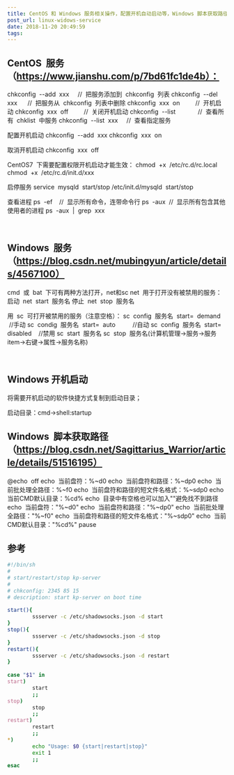 ```yaml
---
title: CentOS 和 Windows 服务相关操作，配置开机自动启动等，Windows 脚本获取路径语法
post_url: linux-widows-service
date: 2018-11-20 20:49:59
tags:
---
```

## CentOS  服务（https://www.jianshu.com/p/7bd61fc1de4b）：
chkconfig  --add  xxx     //  把服务添加到  chkconfig  列表
chkconfig  --del  xxx      //  把服务从  chkconfig  列表中删除
chkconfig  xxx  on         //  开机启动
chkconfig  xxx  off         //  关闭开机启动
chkconfig  --list             //  查看所有  chklist  中服务
chkconfig  --list  xxx     //  查看指定服务

配置开机启动
chkconfig  --add  xxx
chkconfig  xxx  on

取消开机启动
chkconfig  xxx  off


CentOS7  下需要配置权限开机启动才能生效：
chmod  +x  /etc/rc.d/rc.local
chmod  +x  /etc/rc.d/init.d/xxx


启停服务
service  mysqld  start/stop
/etc/init.d/mysqld  start/stop

查看进程
ps  -ef    //  显示所有命令，连带命令行
ps  -aux  //  显示所有包含其他使用者的进程
ps  -aux  |  grep  xxx

 

## Windows  服务（https://blog.csdn.net/mubingyun/article/details/4567100）
cmd  或  bat  下可有两种方法打开，net和sc
net  用于打开没有被禁用的服务：  
启动  net  start  服务名
停止  net  stop  服务名

用  sc  可打开被禁用的服务（注意空格）：
sc  config  服务名  start=  demand     //手动
sc  condig  服务名  start=  auto          //自动
sc  config  服务名  start=  disabled    //禁用
sc  start  服务名
sc  stop  服务名(计算机管理→服务→服务item→右键→属性→服务名称)

 

## Windows 开机启动

将需要开机启动的软件快捷方式复制到启动目录；

启动目录：cmd→shell:startup


## Windows  脚本获取路径（https://blog.csdn.net/Sagittarius_Warrior/article/details/51516195）
@echo  off
echo  当前盘符：%~d0
echo  当前盘符和路径：%~dp0
echo  当前批处理全路径：%~f0
echo  当前盘符和路径的短文件名格式：%~sdp0
echo  当前CMD默认目录：%cd%
echo  目录中有空格也可以加入""避免找不到路径
echo  当前盘符："%~d0"
echo  当前盘符和路径："%~dp0"
echo  当前批处理全路径："%~f0"
echo  当前盘符和路径的短文件名格式："%~sdp0"
echo  当前CMD默认目录："%cd%"
pause

## 参考
```bash
#!/bin/sh
#
# start/restart/stop kp-server
#
# chkconfig: 2345 85 15
# description: start kp-server on boot time
 
start(){
        ssserver -c /etc/shadowsocks.json -d start
}
stop(){
        ssserver -c /etc/shadowsocks.json -d stop
}
restart(){
        ssserver -c /etc/shadowsocks.json -d restart
}
 
case "$1" in
start)
        start
        ;;
stop)
        stop
        ;;
restart)
        restart
        ;;
*)
        echo "Usage: $0 {start|restart|stop}"
        exit 1
        ;;
esac
```